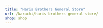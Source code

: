 ```yaml
---
title: "Haris Brothers General Store"
url: /karachi/haris-brothers-general-store/
shop: shop
---
```


